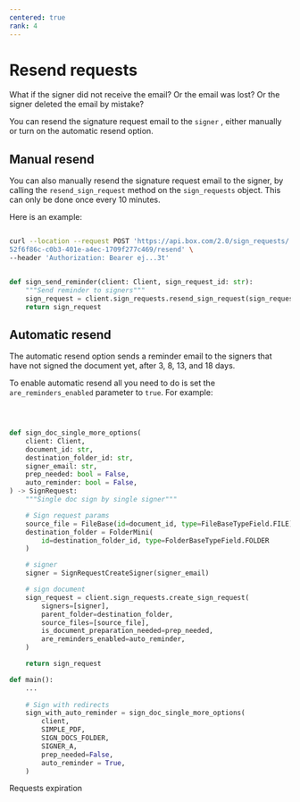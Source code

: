 ```yaml
---
centered: true
rank: 4
---
```


# Resend requests

What if the signer did not receive the email? Or the email was lost? Or the 
signer deleted the email by mistake?

You can resend the signature request email to the `signer` , either manually or 
turn on the automatic resend option.

## Manual resend

You can also manually resend the signature request email to the signer, by 
calling the `resend_sign_request` method on the `sign_requests` object. This 
can only be done once every 10 minutes.

Here is an example:

<Tabs>
<Tab title='cURL'>
    
```bash

curl --location --request POST 'https://api.box.com/2.0/sign_requests/
52f6f86c-c0b3-401e-a4ec-1709f277c469/resend' \
--header 'Authorization: Bearer ej...3t'

```
    
</Tab>
<Tab title='Python Gen SDK'>

```python

def sign_send_reminder(client: Client, sign_request_id: str):
    """Send reminder to signers"""
    sign_request = client.sign_requests.resend_sign_request(sign_request_id)
    return sign_request

```

</Tab>
</Tabs>

## Automatic resend

The automatic resend option sends a reminder email to the signers that have not 
signed the document yet, after 3, 8, 13, and 18 days.

To enable automatic resend all you need to do is set the 
`are_reminders_enabled` parameter to `true`. For example:

<Tabs>
<Tab title='cURL'>
    
```bash
    
```
    
</Tab>
<Tab title='Python Gen SDK'>

```python

def sign_doc_single_more_options(
    client: Client,
    document_id: str,
    destination_folder_id: str,
    signer_email: str,
    prep_needed: bool = False,
    auto_reminder: bool = False,
) -> SignRequest:
    """Single doc sign by single signer"""

    # Sign request params
    source_file = FileBase(id=document_id, type=FileBaseTypeField.FILE)
    destination_folder = FolderMini(
        id=destination_folder_id, type=FolderBaseTypeField.FOLDER
    )

    # signer
    signer = SignRequestCreateSigner(signer_email)

    # sign document
    sign_request = client.sign_requests.create_sign_request(
        signers=[signer],
        parent_folder=destination_folder,
        source_files=[source_file],
        is_document_preparation_needed=prep_needed,
        are_reminders_enabled=auto_reminder,
    )

    return sign_request

def main():
    ...
    
    # Sign with redirects
    sign_with_auto_reminder = sign_doc_single_more_options(
        client,
        SIMPLE_PDF,
        SIGN_DOCS_FOLDER,
        SIGNER_A,
        prep_needed=False,
        auto_reminder = True,
    )

```

</Tab>
</Tabs>

<Next>Requests expiration</Next>